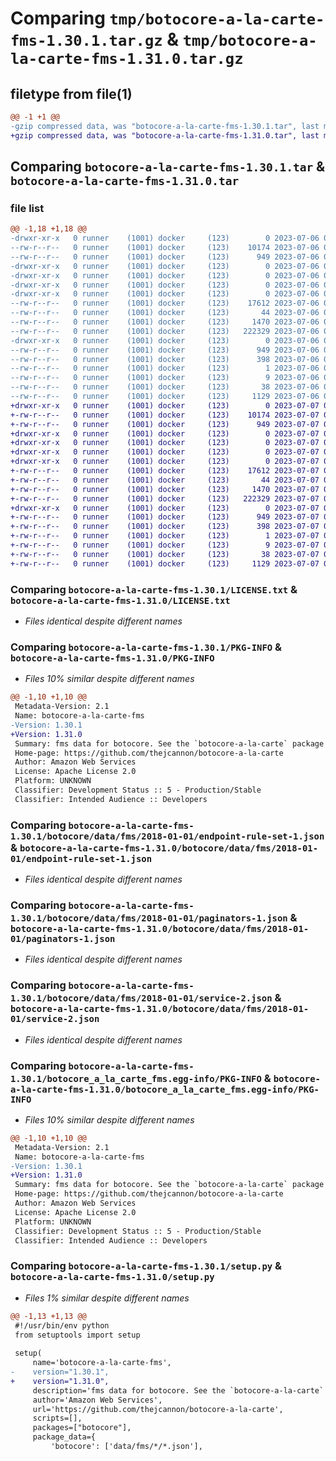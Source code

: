 # Comparing `tmp/botocore-a-la-carte-fms-1.30.1.tar.gz` & `tmp/botocore-a-la-carte-fms-1.31.0.tar.gz`

## filetype from file(1)

```diff
@@ -1 +1 @@
-gzip compressed data, was "botocore-a-la-carte-fms-1.30.1.tar", last modified: Thu Jul  6 01:45:09 2023, max compression
+gzip compressed data, was "botocore-a-la-carte-fms-1.31.0.tar", last modified: Fri Jul  7 01:44:00 2023, max compression
```

## Comparing `botocore-a-la-carte-fms-1.30.1.tar` & `botocore-a-la-carte-fms-1.31.0.tar`

### file list

```diff
@@ -1,18 +1,18 @@
-drwxr-xr-x   0 runner    (1001) docker     (123)        0 2023-07-06 01:45:09.502871 botocore-a-la-carte-fms-1.30.1/
--rw-r--r--   0 runner    (1001) docker     (123)    10174 2023-07-06 01:45:09.000000 botocore-a-la-carte-fms-1.30.1/LICENSE.txt
--rw-r--r--   0 runner    (1001) docker     (123)      949 2023-07-06 01:45:09.502871 botocore-a-la-carte-fms-1.30.1/PKG-INFO
-drwxr-xr-x   0 runner    (1001) docker     (123)        0 2023-07-06 01:45:09.502871 botocore-a-la-carte-fms-1.30.1/botocore/
-drwxr-xr-x   0 runner    (1001) docker     (123)        0 2023-07-06 01:45:09.502871 botocore-a-la-carte-fms-1.30.1/botocore/data/
-drwxr-xr-x   0 runner    (1001) docker     (123)        0 2023-07-06 01:45:09.502871 botocore-a-la-carte-fms-1.30.1/botocore/data/fms/
-drwxr-xr-x   0 runner    (1001) docker     (123)        0 2023-07-06 01:45:09.502871 botocore-a-la-carte-fms-1.30.1/botocore/data/fms/2018-01-01/
--rw-r--r--   0 runner    (1001) docker     (123)    17612 2023-07-06 01:44:40.000000 botocore-a-la-carte-fms-1.30.1/botocore/data/fms/2018-01-01/endpoint-rule-set-1.json
--rw-r--r--   0 runner    (1001) docker     (123)       44 2023-07-06 01:44:40.000000 botocore-a-la-carte-fms-1.30.1/botocore/data/fms/2018-01-01/examples-1.json
--rw-r--r--   0 runner    (1001) docker     (123)     1470 2023-07-06 01:44:40.000000 botocore-a-la-carte-fms-1.30.1/botocore/data/fms/2018-01-01/paginators-1.json
--rw-r--r--   0 runner    (1001) docker     (123)   222329 2023-07-06 01:44:40.000000 botocore-a-la-carte-fms-1.30.1/botocore/data/fms/2018-01-01/service-2.json
-drwxr-xr-x   0 runner    (1001) docker     (123)        0 2023-07-06 01:45:09.502871 botocore-a-la-carte-fms-1.30.1/botocore_a_la_carte_fms.egg-info/
--rw-r--r--   0 runner    (1001) docker     (123)      949 2023-07-06 01:45:09.000000 botocore-a-la-carte-fms-1.30.1/botocore_a_la_carte_fms.egg-info/PKG-INFO
--rw-r--r--   0 runner    (1001) docker     (123)      398 2023-07-06 01:45:09.000000 botocore-a-la-carte-fms-1.30.1/botocore_a_la_carte_fms.egg-info/SOURCES.txt
--rw-r--r--   0 runner    (1001) docker     (123)        1 2023-07-06 01:45:09.000000 botocore-a-la-carte-fms-1.30.1/botocore_a_la_carte_fms.egg-info/dependency_links.txt
--rw-r--r--   0 runner    (1001) docker     (123)        9 2023-07-06 01:45:09.000000 botocore-a-la-carte-fms-1.30.1/botocore_a_la_carte_fms.egg-info/top_level.txt
--rw-r--r--   0 runner    (1001) docker     (123)       38 2023-07-06 01:45:09.502871 botocore-a-la-carte-fms-1.30.1/setup.cfg
--rw-r--r--   0 runner    (1001) docker     (123)     1129 2023-07-06 01:45:09.000000 botocore-a-la-carte-fms-1.30.1/setup.py
+drwxr-xr-x   0 runner    (1001) docker     (123)        0 2023-07-07 01:44:00.551395 botocore-a-la-carte-fms-1.31.0/
+-rw-r--r--   0 runner    (1001) docker     (123)    10174 2023-07-07 01:44:00.000000 botocore-a-la-carte-fms-1.31.0/LICENSE.txt
+-rw-r--r--   0 runner    (1001) docker     (123)      949 2023-07-07 01:44:00.551395 botocore-a-la-carte-fms-1.31.0/PKG-INFO
+drwxr-xr-x   0 runner    (1001) docker     (123)        0 2023-07-07 01:44:00.551395 botocore-a-la-carte-fms-1.31.0/botocore/
+drwxr-xr-x   0 runner    (1001) docker     (123)        0 2023-07-07 01:44:00.551395 botocore-a-la-carte-fms-1.31.0/botocore/data/
+drwxr-xr-x   0 runner    (1001) docker     (123)        0 2023-07-07 01:44:00.551395 botocore-a-la-carte-fms-1.31.0/botocore/data/fms/
+drwxr-xr-x   0 runner    (1001) docker     (123)        0 2023-07-07 01:44:00.551395 botocore-a-la-carte-fms-1.31.0/botocore/data/fms/2018-01-01/
+-rw-r--r--   0 runner    (1001) docker     (123)    17612 2023-07-07 01:43:28.000000 botocore-a-la-carte-fms-1.31.0/botocore/data/fms/2018-01-01/endpoint-rule-set-1.json
+-rw-r--r--   0 runner    (1001) docker     (123)       44 2023-07-07 01:43:28.000000 botocore-a-la-carte-fms-1.31.0/botocore/data/fms/2018-01-01/examples-1.json
+-rw-r--r--   0 runner    (1001) docker     (123)     1470 2023-07-07 01:43:28.000000 botocore-a-la-carte-fms-1.31.0/botocore/data/fms/2018-01-01/paginators-1.json
+-rw-r--r--   0 runner    (1001) docker     (123)   222329 2023-07-07 01:43:28.000000 botocore-a-la-carte-fms-1.31.0/botocore/data/fms/2018-01-01/service-2.json
+drwxr-xr-x   0 runner    (1001) docker     (123)        0 2023-07-07 01:44:00.551395 botocore-a-la-carte-fms-1.31.0/botocore_a_la_carte_fms.egg-info/
+-rw-r--r--   0 runner    (1001) docker     (123)      949 2023-07-07 01:44:00.000000 botocore-a-la-carte-fms-1.31.0/botocore_a_la_carte_fms.egg-info/PKG-INFO
+-rw-r--r--   0 runner    (1001) docker     (123)      398 2023-07-07 01:44:00.000000 botocore-a-la-carte-fms-1.31.0/botocore_a_la_carte_fms.egg-info/SOURCES.txt
+-rw-r--r--   0 runner    (1001) docker     (123)        1 2023-07-07 01:44:00.000000 botocore-a-la-carte-fms-1.31.0/botocore_a_la_carte_fms.egg-info/dependency_links.txt
+-rw-r--r--   0 runner    (1001) docker     (123)        9 2023-07-07 01:44:00.000000 botocore-a-la-carte-fms-1.31.0/botocore_a_la_carte_fms.egg-info/top_level.txt
+-rw-r--r--   0 runner    (1001) docker     (123)       38 2023-07-07 01:44:00.551395 botocore-a-la-carte-fms-1.31.0/setup.cfg
+-rw-r--r--   0 runner    (1001) docker     (123)     1129 2023-07-07 01:44:00.000000 botocore-a-la-carte-fms-1.31.0/setup.py
```

### Comparing `botocore-a-la-carte-fms-1.30.1/LICENSE.txt` & `botocore-a-la-carte-fms-1.31.0/LICENSE.txt`

 * *Files identical despite different names*

### Comparing `botocore-a-la-carte-fms-1.30.1/PKG-INFO` & `botocore-a-la-carte-fms-1.31.0/PKG-INFO`

 * *Files 10% similar despite different names*

```diff
@@ -1,10 +1,10 @@
 Metadata-Version: 2.1
 Name: botocore-a-la-carte-fms
-Version: 1.30.1
+Version: 1.31.0
 Summary: fms data for botocore. See the `botocore-a-la-carte` package for more info.
 Home-page: https://github.com/thejcannon/botocore-a-la-carte
 Author: Amazon Web Services
 License: Apache License 2.0
 Platform: UNKNOWN
 Classifier: Development Status :: 5 - Production/Stable
 Classifier: Intended Audience :: Developers
```

### Comparing `botocore-a-la-carte-fms-1.30.1/botocore/data/fms/2018-01-01/endpoint-rule-set-1.json` & `botocore-a-la-carte-fms-1.31.0/botocore/data/fms/2018-01-01/endpoint-rule-set-1.json`

 * *Files identical despite different names*

### Comparing `botocore-a-la-carte-fms-1.30.1/botocore/data/fms/2018-01-01/paginators-1.json` & `botocore-a-la-carte-fms-1.31.0/botocore/data/fms/2018-01-01/paginators-1.json`

 * *Files identical despite different names*

### Comparing `botocore-a-la-carte-fms-1.30.1/botocore/data/fms/2018-01-01/service-2.json` & `botocore-a-la-carte-fms-1.31.0/botocore/data/fms/2018-01-01/service-2.json`

 * *Files identical despite different names*

### Comparing `botocore-a-la-carte-fms-1.30.1/botocore_a_la_carte_fms.egg-info/PKG-INFO` & `botocore-a-la-carte-fms-1.31.0/botocore_a_la_carte_fms.egg-info/PKG-INFO`

 * *Files 10% similar despite different names*

```diff
@@ -1,10 +1,10 @@
 Metadata-Version: 2.1
 Name: botocore-a-la-carte-fms
-Version: 1.30.1
+Version: 1.31.0
 Summary: fms data for botocore. See the `botocore-a-la-carte` package for more info.
 Home-page: https://github.com/thejcannon/botocore-a-la-carte
 Author: Amazon Web Services
 License: Apache License 2.0
 Platform: UNKNOWN
 Classifier: Development Status :: 5 - Production/Stable
 Classifier: Intended Audience :: Developers
```

### Comparing `botocore-a-la-carte-fms-1.30.1/setup.py` & `botocore-a-la-carte-fms-1.31.0/setup.py`

 * *Files 1% similar despite different names*

```diff
@@ -1,13 +1,13 @@
 #!/usr/bin/env python
 from setuptools import setup
 
 setup(
     name='botocore-a-la-carte-fms',
-    version="1.30.1",
+    version="1.31.0",
     description='fms data for botocore. See the `botocore-a-la-carte` package for more info.',
     author='Amazon Web Services',
     url='https://github.com/thejcannon/botocore-a-la-carte',
     scripts=[],
     packages=["botocore"],
     package_data={
         'botocore': ['data/fms/*/*.json'],
```

